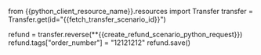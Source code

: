 from {{python_client_resource_name}}.resources import Transfer
transfer = Transfer.get(id="{{fetch_transfer_scenario_id}}")

refund = transfer.reverse(**{{create_refund_scenario_python_request}})
refund.tags["order_number"] = "12121212"
refund.save()
